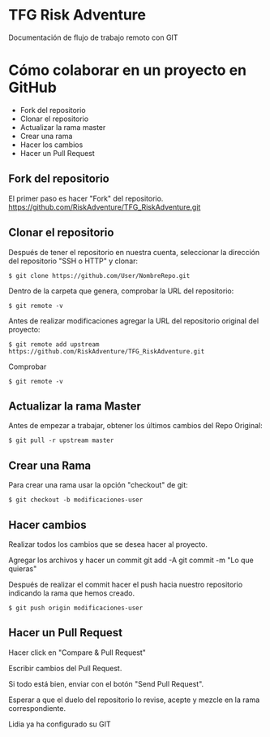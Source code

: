 # TFG Risk Adventure

Documentación de flujo de trabajo remoto con GIT 

# Cómo colaborar en un proyecto en GitHub

*   Fork del repositorio
*   Clonar el repositorio
*   Actualizar la rama master
*   Crear una rama
*   Hacer los cambios
*   Hacer un Pull Request

## Fork del repositorio

El primer paso es hacer "Fork" del repositorio. https://github.com/RiskAdventure/TFG_RiskAdventure.git

## Clonar el repositorio

Después de tener el repositorio en nuestra cuenta, seleccionar la dirección del repositorio "SSH o HTTP" y clonar:

`$ git clone https://github.com/User/NombreRepo.git`

Dentro de la carpeta que genera, comprobar la URL del repositorio:

`$ git remote -v`

Antes de realizar modificaciones agregar la URL del repositorio original del proyecto:

`$ git remote add upstream https://github.com/RiskAdventure/TFG_RiskAdventure.git`

Comprobar

`$ git remote -v`

## Actualizar la rama Master

Antes de empezar a trabajar, obtener los últimos cambios del Repo Original:

`$ git pull -r upstream master`

## Crear una Rama

Para crear una rama usar la opción "checkout" de git:

`$ git checkout -b modificaciones-user`

## Hacer cambios

Realizar todos los cambios que se desea hacer al proyecto.

Agregar los archivos y hacer un commit
git add -A
git commit -m "Lo que quieras"

Después de realizar el commit hacer el push hacia nuestro repositorio indicando la rama que hemos creado.

`$ git push origin modificaciones-user`

## Hacer un Pull Request

Hacer click en "Compare & Pull Request"

Escribir cambios del Pull Request.

Si todo está bien, enviar con el botón "Send Pull Request".

Esperar a que el duelo del repositorio lo revise, acepte y mezcle en la rama correspondiente.

Lidia ya ha configurado su GIT 